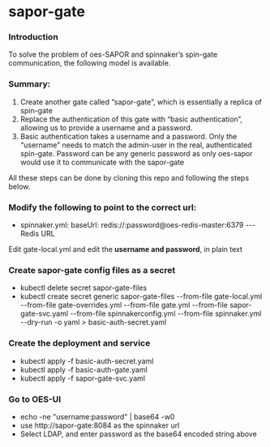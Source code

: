 # sapor-gate

### Introduction
To solve the problem of oes-SAPOR and spinnaker’s spin-gate communication, the following model is available.

### Summary:
1. Create another gate called “sapor-gate”, which is essentially a replica of spin-gate
2. Replace the authentication of this gate with “basic authentication”, allowing us to provide a username and a password.
3. Basic authentication takes a username and a password. Only the “username” needs to match the admin-user in the real, authenticated spin-gate. Password can be any generic password as only oes-sapor would use it to communicate with the sapor-gate

All these steps can be done by cloning this repo and following the steps below.

### Modify the following to point to the correct url:
- spinnaker.yml:    baseUrl: redis://:password@oes-redis-master:6379 --- Redis URL

Edit gate-local.yml and edit the **username and password**, in plain text

### Create sapor-gate config files as a secret
- kubectl delete secret sapor-gate-files
- kubectl create secret generic sapor-gate-files --from-file gate-local.yml --from-file gate-overrides.yml --from-file gate.yml --from-file sapor-gate-svc.yaml --from-file spinnakerconfig.yml --from-file spinnaker.yml --dry-run -o yaml > basic-auth-secret.yaml

### Create the deployment and service
- kubectl apply -f basic-auth-secret.yaml
- kubectl apply -f basic-auth-gate.yaml
- kubectl apply -f sapor-gate-svc.yaml

### Go to OES-UI
- echo -ne "username:password" | base64 -w0
- use http://sapor-gate:8084 as the spinnaker url
- Select LDAP, and enter password as the base64 encoded string above
